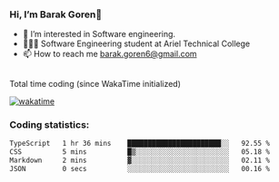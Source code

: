 ###  Hi, I’m Barak Goren👋
- 👀 I’m interested in Software engineering.
- 👨🏼‍🎓 Software Engineering student at Ariel Technical College
- 📫 How to reach me barak.goren6@gmail.com
##
Total time coding (since WakaTime initialized)

[![wakatime](https://wakatime.com/badge/user/5cc5ec80-a806-4ca2-a704-db29274e48cd.svg)](https://wakatime.com/@5cc5ec80-a806-4ca2-a704-db29274e48cd)

   
### Coding statistics:

<!--START_SECTION:waka-->

```txt
TypeScript   1 hr 36 mins    ███████████████████████░░   92.55 %
CSS          5 mins          █▒░░░░░░░░░░░░░░░░░░░░░░░   05.18 %
Markdown     2 mins          ▓░░░░░░░░░░░░░░░░░░░░░░░░   02.11 %
JSON         0 secs          ░░░░░░░░░░░░░░░░░░░░░░░░░   00.16 %
```

<!--END_SECTION:waka-->

<!---
barakgoren/barakgoren is a ✨ special ✨ repository because its `README.md` (this file) appears on your GitHub profile.
You can click the Preview link to take a look at your changes.
--->
